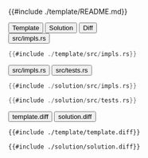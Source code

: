 
<div class="content-row">
<div class="content-col">

{{#include ./template/README.md}}

</div>

<div class="content-col">

<div class="tab">
  <button class="maintab tablinks active" onclick="switchMainTab(event, 'Template')">Template</button>
  <button class="maintab tablinks" onclick="switchMainTab(event, 'Solution')">Solution</button>
  <button class="maintab tablinks" onclick="switchMainTab(event, 'Diff')">Diff</button>
</div>

<div id="Template" class="maintab tabcontent active">

<div class="tab">
<button class="subtab tablinks file-template file-modified active" onclick="switchSubTab(event, 'src/impls.rs')" data-id="src/impls.rs">src/impls.rs</button>
</div>
<div id="template/src/impls.rs" class="subtab tabcontent active" data-id="src/impls.rs">

```rust
{{#include ./template/src/impls.rs}}
```

</div>



</div>

<div id="Solution" class="maintab tabcontent">

<div class="tab">
<button class="subtab tablinks file-solution file-modified active" onclick="switchSubTab(event, 'src/impls.rs')" data-id="src/impls.rs">src/impls.rs</button>
<button class="subtab tablinks file-solution file-modified" onclick="switchSubTab(event, 'src/tests.rs')" data-id="src/tests.rs">src/tests.rs</button>
</div>
<div id="solution/src/impls.rs" class="subtab tabcontent active" data-id="src/impls.rs">

```rust
{{#include ./solution/src/impls.rs}}
```

</div>

<div id="solution/src/tests.rs" class="subtab tabcontent" data-id="src/tests.rs">

```rust
{{#include ./solution/src/tests.rs}}
```

</div>



</div>

<div id="Diff" class="maintab tabcontent">


<div class="tab">
	<button class="difftab tablinks active" onclick="switchDiff(event, 'template.diff')" data-id="template.diff">template.diff</button>
	<button class="difftab tablinks" onclick="switchDiff(event, 'solution.diff')" data-id="solution.diff">solution.diff</button>
</div>
<div id="template.diff" class="difftab tabcontent active" data-id="template.diff">

```diff
{{#include ./template/template.diff}}
```

</div>
<div id="solution.diff" class="difftab tabcontent" data-id="solution.diff">

```diff
{{#include ./solution/solution.diff}}
```

</div>

</div>

</div>
</div>
